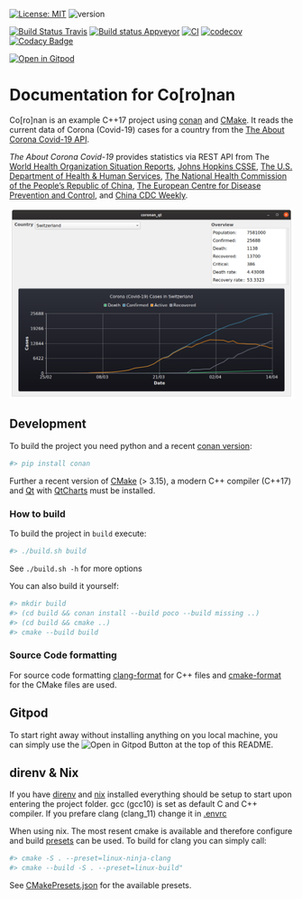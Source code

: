 [![License: MIT](https://img.shields.io/badge/License-MIT-yellow.svg)](https://opensource.org/licenses/MIT)
![version](https://img.shields.io/badge/version-0.1.0-blue)

[![Build Status Travis](https://travis-ci.org/bbvch/Coronan.svg?branch=master)](https://travis-ci.org/bbvch/Coronan)
[![Build status Appveyor](https://ci.appveyor.com/api/projects/status/hd77e7u1s4kboogy/branch/master?svg=true)](https://ci.appveyor.com/project/meshell/coronan/branch/master)
[![CI](https://github.com/bbvch/Coronan/actions/workflows/ci.yml/badge.svg)](https://github.com/bbvch/Coronan/actions/workflows/ci.yml)
[![codecov](https://codecov.io/gh/bbvch/Coronan/branch/master/graph/badge.svg)](https://codecov.io/gh/bbvch/Coronan)
[![Codacy Badge](https://app.codacy.com/project/badge/Grade/96483b3b9dff405195f7ef0c9c823484)](https://www.codacy.com/gh/bbvch/Coronan/dashboard?utm_source=github.com&amp;utm_medium=referral&amp;utm_content=bbvch/Coronan&amp;utm_campaign=Badge_Grade)

[![Open in Gitpod](https://gitpod.io/button/open-in-gitpod.svg)](https://gitpod.io/#https://github.com/bbvch/Coronan)

# Documentation for Co\[ro\]nan

Co\[ro\]nan is an example C++17 project using [conan](https://conan.io/) and [CMake](https://cmake.org/).
It reads the current data of Corona (Covid-19) cases for a country from the [The About Corona Covid-19 API](https://about-corona.net/documentation).

_The About Corona Covid-19_ provides statistics via REST API from The [World Health Organization Situation Reports](https://www.who.int/emergencies/diseases/novel-coronavirus-2019/situation-reports), [Johns Hopkins CSSE](https://coronavirus.jhu.edu/map.html), [The U.S. Department of Health & Human Services](https://www.hhs.gov/), [The National Health Commission of the People’s Republic of China](http://en.nhc.gov.cn/), [The European Centre for Disease Prevention and Control](https://www.ecdc.europa.eu/en), and [China CDC Weekly](http://weekly.chinacdc.cn/news/TrackingtheEpidemic.htm).

![Screenshot of the qt application](docs/images/Screenshot-qt.png)

## Development

To build the project you need python and a recent [conan version](https://conan.io/):

```bash
#> pip install conan
```

Further a recent version of [CMake](https://cmake.org/) (> 3.15), a modern C++ compiler (C++17) and [Qt](https://www.qt.io/) with [QtCharts](https://doc.qt.io/qt-5/qtcharts-index.html) must be installed.

### How to build

To build the project in `build` execute:

```bash
#> ./build.sh build
```

See `./build.sh -h` for more options

You can also build it yourself:

```bash
#> mkdir build
#> (cd build && conan install --build poco --build missing ..)
#> (cd build && cmake ..)
#> cmake --build build
```

### Source Code formatting

For source code formatting [clang-format](https://clang.llvm.org/docs/ClangFormat.html) for C++ files and [cmake-format](https://pypi.org/project/cmake-format/) for the CMake files are used.

## Gitpod

To start right away without installing anything on you local machine, you can simply use the ![Open in Gitpod](https://gitpod.io/button/open-in-gitpod.svg) Button at the top of this README.

## direnv & Nix

If you have [direnv](https://direnv.net/) and [nix](https://nixos.org/) installed everything should be setup to start upon entering the project folder. gcc (gcc10) is set as default C and C++ compiler. If you prefare clang (clang_11) change it in [.envrc](.envrc)

When using nix. The most resent cmake is available and therefore configure and build [presets](https://cmake.org/cmake/help/latest/manual/cmake-presets.7.html) can be used. To build for clang you can simply call:

```bash
#> cmake -S . --preset=linux-ninja-clang
#> cmake --build -S . --preset=linux-build"
```

See [CMakePresets.json](CMakePresets.json) for the available presets.
